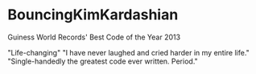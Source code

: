 BouncingKimKardashian
=====================

Guiness World Records' Best Code of the Year 2013

"Life-changing"
"I have never laughed and cried harder in my entire life."
"Single-handedly the greatest code ever written. Period."
